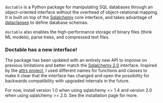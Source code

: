 `doctable` is a Python package for manipulating SQL databases through an object-oriented interface without the overhead of object-relational mapping. It is built on top of the [Sqlalchemy](https://www.sqlalchemy.org/) core interface, and takes advantage of [dataclasses](https://docs.python.org/3/library/dataclasses.html) to define database schemas.


`doctable` also enables the high-performance storage of binary files (think ML models), parse trees, and compressed text files.

### Doctable has a new interface!

The package has been updated with an entirely new API to improve on previous limitations and better match the [Sqlalchemy 2.0](https://www.sqlalchemy.org/) interface. Inspired by the [attrs project](https://www.attrs.org/en/stable/names.html), I used different names for functions and classes to make it clear that the interface has changed and open the possibility for backwards compatibility with upgraded internals in the future. 

For now, install version 1.0 when using sqlalchemy <= 1.4 and version 2.0 when using sqlalchemy >= 2.0. See the installation page for more.


